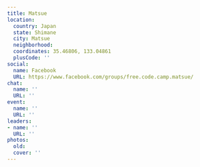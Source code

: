 ```yaml
---
title: Matsue
location:
  country: Japan
  state: Shimane
  city: Matsue
  neighborhood: 
  coordinates: 35.46806, 133.04861
  plusCode: ''
social:
  name: Facebook
  URL: https://www.facebook.com/groups/free.code.camp.matsue/
chat:
  name: ''
  URL: ''
event:
  name: ''
  URL: ''
leaders:
- name: ''
  URL: ''
photos:
  old: 
  cover: ''
---
```

